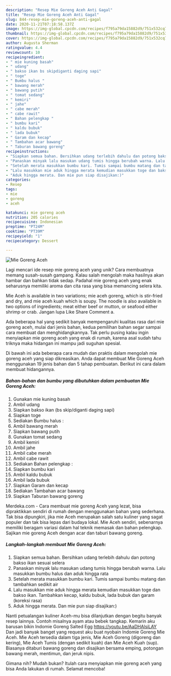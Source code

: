 ```yaml
---
description: "Resep Mie Goreng Aceh Anti Gagal"
title: "Resep Mie Goreng Aceh Anti Gagal"
slug: 844-resep-mie-goreng-aceh-anti-gagal
date: 2020-11-21T07:18:58.137Z
image: https://img-global.cpcdn.com/recipes/f795a79da15882d9/751x532cq70/mie-goreng-aceh-foto-resep-utama.jpg
thumbnail: https://img-global.cpcdn.com/recipes/f795a79da15882d9/751x532cq70/mie-goreng-aceh-foto-resep-utama.jpg
cover: https://img-global.cpcdn.com/recipes/f795a79da15882d9/751x532cq70/mie-goreng-aceh-foto-resep-utama.jpg
author: Augusta Sherman
ratingvalue: 4.4
reviewcount: 10
recipeingredient:
- " mie kuning basah"
- " udang"
- " bakso ikan bs skipdiganti daging sapi"
- " toge"
- " Bumbu halus "
- " bawang merah"
- " bawang putih"
- " tomat sedang"
- " kemiri"
- " jahe"
- " cabe merah"
- " cabe rawit"
- " Bahan pelengkap "
- " bumbu kari"
- " kaldu bubuk"
- " lada bubuk"
- " Garam dan kecap"
- " Tambahan acar bawang"
- " Taburan bawang goreng"
recipeinstructions:
- "Siapkan semua bahan. Bersihkan udang terlebih dahulu dan potong bakso ikan sesuai selera"
- "Panaskan minyak lalu masukan udang tumis hingga berubah warna. Lalu masukkan bumbu halus dan aduk hingga rata"
- "Setelah merata masukkan bumbu kari. Tumis sampai bumbu matang dan tambahkan sedikit air"
- "Lalu masukkan mie aduk hingga merata kemudian masukkan toge dan bakso ikan. Tambahkan kecap, kaldu bubuk, lada bubuk dan garam (koreksi rasa)"
- "Aduk hingga merata. Dan mie pun siap disajikan:)"
categories:
- Resep
tags:
- mie
- goreng
- aceh

katakunci: mie goreng aceh 
nutrition: 205 calories
recipecuisine: Indonesian
preptime: "PT24M"
cooktime: "PT39M"
recipeyield: "1"
recipecategory: Dessert

---
```



![Mie Goreng Aceh](https://img-global.cpcdn.com/recipes/f795a79da15882d9/751x532cq70/mie-goreng-aceh-foto-resep-utama.jpg)

Lagi mencari ide resep mie goreng aceh yang unik? Cara membuatnya memang susah-susah gampang. Kalau salah mengolah maka hasilnya akan hambar dan bahkan tidak sedap. Padahal mie goreng aceh yang enak seharusnya memiliki aroma dan cita rasa yang bisa memancing selera kita.

Mie Aceh is available in two variations; mie aceh goreng, which is stir-fried and dry, and mie aceh kuah which is soupy. The noodle is also available in two options of ingredients; meat either beef or mutton, or seafood either shrimp or crab. Jangan lupa Like Share Comment a.

Ada beberapa hal yang sedikit banyak mempengaruhi kualitas rasa dari mie goreng aceh, mulai dari jenis bahan, kedua pemilihan bahan segar sampai cara membuat dan menghidangkannya. Tak perlu pusing kalau ingin menyiapkan mie goreng aceh yang enak di rumah, karena asal sudah tahu triknya maka hidangan ini mampu jadi suguhan spesial.


Di bawah ini ada beberapa cara mudah dan praktis dalam mengolah mie goreng aceh yang siap dikreasikan. Anda dapat membuat Mie Goreng Aceh menggunakan 19 jenis bahan dan 5 tahap pembuatan. Berikut ini cara dalam membuat hidangannya.

<!--inarticleads1-->

##### Bahan-bahan dan bumbu yang dibutuhkan dalam pembuatan Mie Goreng Aceh:

1. Gunakan  mie kuning basah
1. Ambil  udang
1. Siapkan  bakso ikan (bs skip/diganti daging sapi)
1. Siapkan  toge
1. Sediakan  Bumbu halus :
1. Ambil  bawang merah
1. Siapkan  bawang putih
1. Gunakan  tomat sedang
1. Ambil  kemiri
1. Ambil  jahe
1. Ambil  cabe merah
1. Ambil  cabe rawit
1. Sediakan  Bahan pelengkap :
1. Siapkan  bumbu kari
1. Ambil  kaldu bubuk
1. Ambil  lada bubuk
1. Siapkan  Garam dan kecap
1. Sediakan  Tambahan acar bawang
1. Siapkan  Taburan bawang goreng


Merdeka.com - Cara membuat mie goreng Aceh yang lezat, bisa dipraktikkan sendiri di rumah dengan menggunakan bahan yang sederhana. Tak bisa dipungkiri, jika mie Aceh merupakan salah satu kuliner yang sagat populer dan tak bisa lepas dari budaya lokal. Mie Aceh sendiri, sebenarnya memiliki beragam variasi dalam hal teknik memasak dan bahan pelengkap. Sajikan mie goreng Aceh dengan acar dan taburi bawang goreng. 

<!--inarticleads2-->

##### Langkah-langkah membuat Mie Goreng Aceh:

1. Siapkan semua bahan. Bersihkan udang terlebih dahulu dan potong bakso ikan sesuai selera
1. Panaskan minyak lalu masukan udang tumis hingga berubah warna. Lalu masukkan bumbu halus dan aduk hingga rata
1. Setelah merata masukkan bumbu kari. Tumis sampai bumbu matang dan tambahkan sedikit air
1. Lalu masukkan mie aduk hingga merata kemudian masukkan toge dan bakso ikan. Tambahkan kecap, kaldu bubuk, lada bubuk dan garam (koreksi rasa)
1. Aduk hingga merata. Dan mie pun siap disajikan:)


Nanti petualangan kuliner Aceh-mu bisa dilanjutkan dengan begitu banyak resep lainnya. Contoh misalnya ayam atau bebek tangkap. Kemarin aku barusan bikin Indomie Goreng Salted Egg https://youtu.be/AaDHAlsiLAY Dan jadi banyak banget yang request aku buat nyobain Indomie Goreng Mie Aceh. Mie Aceh tersedia dalam tiga jenis, Mie Aceh Goreng (digoreng dan kering), Mie Aceh Tumis (dengan sedikit kuah) dan Mie Aceh Kuah (sup). Biasanya ditaburi bawang goreng dan disajikan bersama emping, potongan bawang merah, mentimun, dan jeruk nipis. 

Gimana nih? Mudah bukan? Itulah cara menyiapkan mie goreng aceh yang bisa Anda lakukan di rumah. Selamat mencoba!
